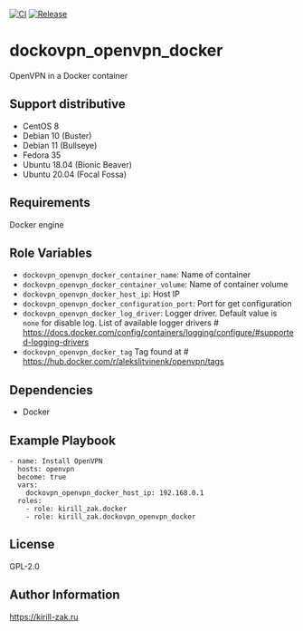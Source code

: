 [![CI](https://github.com/kirill-zak/ansible-dockovpn-openvpn-docker/actions/workflows/ci.yml/badge.svg)](https://github.com/kirill-zak/ansible-dockovpn-openvpn-docker/actions/workflows/ci.yml)
[![Release](https://github.com/kirill-zak/ansible-dockovpn-openvpn-docker/actions/workflows/release.yml/badge.svg)](https://github.com/kirill-zak/ansible-dockovpn-openvpn-docker/actions/workflows/release.yml)

dockovpn_openvpn_docker
=========

 OpenVPN in a Docker container

## Support distributive

* CentOS 8
* Debian 10 (Buster)
* Debian 11 (Bullseye)
* Fedora 35
* Ubuntu 18.04 (Bionic Beaver)
* Ubuntu 20.04 (Focal Fossa)

Requirements
------------

Docker engine

Role Variables
--------------

- `dockovpn_openvpn_docker_container_name`: Name of container
- `dockovpn_openvpn_docker_container_volume`: Name of container volume
- `dockovpn_openvpn_docker_host_ip`: Host IP
- `dockovpn_openvpn_docker_configuration_port`: Port for get configuration
- `dockovpn_openvpn_docker_log_driver`: Logger driver. Default value is `none` for disable log. List of available logger drivers # https://docs.docker.com/config/containers/logging/configure/#supported-logging-drivers
- `dockovpn_openvpn_docker_tag` Tag found at # https://hub.docker.com/r/alekslitvinenk/openvpn/tags

Dependencies
------------

- Docker

Example Playbook
----------------

    - name: Install OpenVPN
      hosts: openvpn
      become: true
      vars:
        dockovpn_openvpn_docker_host_ip: 192.168.0.1
      roles:
        - role: kirill_zak.docker
        - role: kirill_zak.dockovpn_openvpn_docker

License
-------

GPL-2.0

Author Information
------------------

https://kirill-zak.ru
